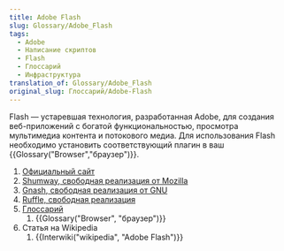 ```yaml
---
title: Adobe Flash
slug: Glossary/Adobe_Flash
tags:
  - Adobe
  - Написание скриптов
  - Flash
  - Глоссарий
  - Инфраструктура
translation_of: Glossary/Adobe_Flash
original_slug: Глоссарий/Adobe-Flash
---
```

<p id="Summary">Flash — устаревшая технология, разработанная Adobe, для создания веб-приложений с богатой функциональностью, просмотра мультимедиа контента и потокового медиа. Для использования Flash необходимо установить соответствующий плагин в ваш {{Glossary("Browser","браузер")}}.</p>

<section id="Quick_links"><ol><li><a href="https://www.adobe.com/products/flashruntimes.html">Официальный сайт</a></li><li><a href="https://mozilla.github.io/shumway/">Shumway, свободная реализация от Mozilla</a></li><li><a href="http://gnashdev.org/">Gnash, свободная реализация от GNU</a></li><li><a href="https://ruffle.rs">Ruffle, свободная реализация</a></li><li><a href="/ru/docs/Glossary">Глоссарий</a><ol><li>{{Glossary("Browser", "браузер")}}</li></ol></li><li>Статья на Wikipedia<ol><li>{{Interwiki("wikipedia", "Adobe Flash")}}</li></ol></li></ol></section>
